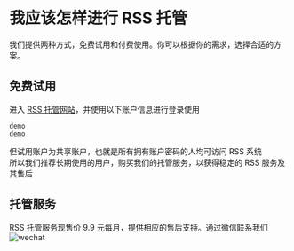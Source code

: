 # 我应该怎样进行 RSS 托管
我们提供两种方式，免费试用和付费使用。你可以根据你的需求，选择合适的方案。

## 免费试用
进入 [RSS 托管网站](http://rss.dcchen.top/)，并使用以下账户信息进行登录使用
```:no-line-numbers
demo
demo
```
但试用账户为共享账户，也就是所有拥有账户密码的人均可访问 RSS 系统  
所以我们推荐长期使用的用户，购买我们的托管服务，以获得稳定的 RSS 服务及其售后

## 托管服务
RSS 托管服务现售价 9.9 元每月，提供相应的售后支持。通过微信联系我们  
![wechat](http://wordpress.dcchen.top/wp-content/uploads/2021/10/%E5%BE%AE%E4%BF%A1%E5%9B%BE%E7%89%87_20211011091523.jpg)